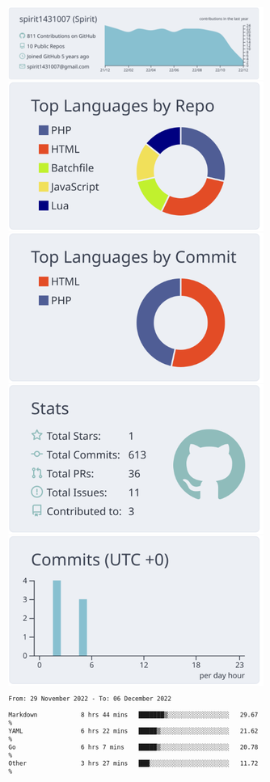 [![](https://raw.githubusercontent.com/spirit1431007/spirit1431007/master/profile-summary-card-output/nord_bright/0-profile-details.svg)](https://git.io/spiritx)
[![](https://raw.githubusercontent.com/spirit1431007/spirit1431007/master/profile-summary-card-output/nord_bright/1-repos-per-language.svg)](https://git.io/spiritx) [![](https://raw.githubusercontent.com/spirit1431007/spirit1431007/master/profile-summary-card-output/nord_bright/2-most-commit-language.svg)](https://git.io/spiritx)
[![](https://raw.githubusercontent.com/spirit1431007/spirit1431007/master/profile-summary-card-output/nord_bright/3-stats.svg)](https://git.io/spiritx) [![](https://raw.githubusercontent.com/spirit1431007/spirit1431007/master/profile-summary-card-output/nord_bright/4-productive-time.svg)](https://git.io/spiritx)

<!--START_SECTION:waka-->

```text
From: 29 November 2022 - To: 06 December 2022

Markdown            8 hrs 44 mins   ███████▒░░░░░░░░░░░░░░░░░   29.67 %
YAML                6 hrs 22 mins   █████▒░░░░░░░░░░░░░░░░░░░   21.62 %
Go                  6 hrs 7 mins    █████▒░░░░░░░░░░░░░░░░░░░   20.78 %
Other               3 hrs 27 mins   ███░░░░░░░░░░░░░░░░░░░░░░   11.72 %
```

<!--END_SECTION:waka-->
